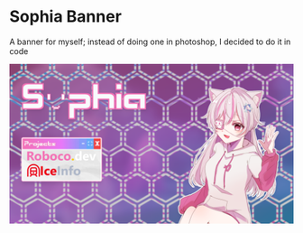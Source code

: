 # Sophia Banner

A banner for myself; instead of doing one in photoshop, I decided to do it in code

![Sophia Banner](./sample.png)
